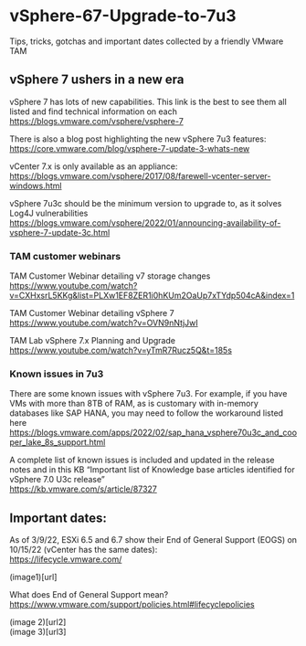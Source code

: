 # vSphere-67-Upgrade-to-7u3

Tips, tricks, gotchas and important dates collected by a friendly VMware TAM

## vSphere 7 ushers in a new era

vSphere 7 has lots of new capabilities. This link is the best to see them all listed and find technical information on each  
https://blogs.vmware.com/vsphere/vsphere-7   

There is also a blog post highlighting the new vSphere 7u3 features:  
https://core.vmware.com/blog/vsphere-7-update-3-whats-new  

vCenter 7.x is only available as an appliance:  
https://blogs.vmware.com/vsphere/2017/08/farewell-vcenter-server-windows.html  

vSphere 7u3c should be the minimum version to upgrade to, as it solves Log4J vulnerabilities  
https://blogs.vmware.com/vsphere/2022/01/announcing-availability-of-vsphere-7-update-3c.html  


### TAM customer webinars  

TAM Customer Webinar detailing v7 storage changes  
https://www.youtube.com/watch?v=CXHxsrL5KKg&list=PLXw1EF8ZER1i0hKUm2OaUp7xTYdp504cA&index=1  

TAM Customer Webinar detailing vSphere 7  
https://www.youtube.com/watch?v=OVN9nNtjJwI  

TAM Lab vSphere 7.x Planning and Upgrade  
https://www.youtube.com/watch?v=yTmR7Rucz5Q&t=185s   


### Known issues in 7u3
There are some known issues with vSphere 7u3. For example, if you have VMs with more than 8TB of RAM, as is customary with in-memory databases like SAP HANA, you may need to follow the workaround listed here https://blogs.vmware.com/apps/2022/02/sap_hana_vsphere70u3c_and_cooper_lake_8s_support.html  

A complete list of known issues is included and updated in the release notes and in this KB “Important list of Knowledge base articles identified for vSphere 7.0 U3c release”  
https://kb.vmware.com/s/article/87327   


## Important dates:
As of 3/9/22, ESXi 6.5 and 6.7 show their End of General Support (EOGS) on 10/15/22 (vCenter has the same dates):  
https://lifecycle.vmware.com/  

(image1)[url]  
 
What does End of General Support mean?  
https://www.vmware.com/support/policies.html#lifecyclepolicies  

(image 2)[url2]  
(image 3)[url3]  
